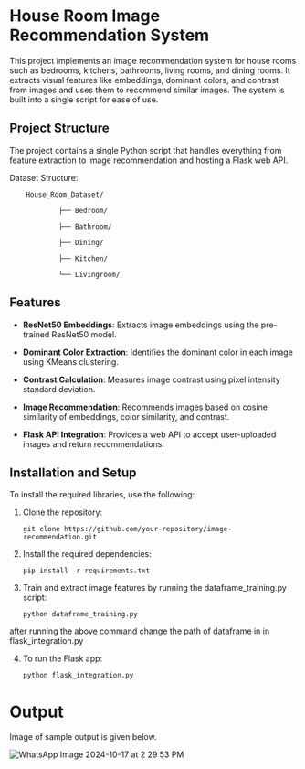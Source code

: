 # House Room Image Recommendation System

This project implements an image recommendation system for house rooms such as bedrooms, kitchens, bathrooms, living rooms, and dining rooms. It extracts visual features like embeddings, dominant colors, and contrast from images and uses them to recommend similar images. The system is built into a single script for ease of use.

## Project Structure

The project contains a single Python script that handles everything from feature extraction to image recommendation and hosting a Flask web API.

Dataset Structure:

        House_Room_Dataset/
        
                ├── Bedroom/
                        
                ├── Bathroom/
                        
                ├── Dining/
                        
                ├── Kitchen/
                        
                └── Livingroom/


## Features

- **ResNet50 Embeddings**: 
  Extracts image embeddings using the pre-trained ResNet50 model.
  
- **Dominant Color Extraction**: 
  Identifies the dominant color in each image using KMeans clustering.
  
- **Contrast Calculation**: 
  Measures image contrast using pixel intensity standard deviation.
  
- **Image Recommendation**: 
  Recommends images based on cosine similarity of embeddings, color similarity, and contrast.

- **Flask API Integration**: 
  Provides a web API to accept user-uploaded images and return recommendations.

## Installation and Setup

To install the required libraries, use the following:

1.  Clone the repository:
   
        git clone https://github.com/your-repository/image-recommendation.git

2.  Install the required dependencies:

        pip install -r requirements.txt

3.  Train and extract image features by running the dataframe_training.py script:
        
        python dataframe_training.py

  after running the above command change the path of dataframe in in flask_integration.py

4.  To run the Flask app:
        
        python flask_integration.py

# Output

Image of sample output is given below.

![WhatsApp Image 2024-10-17 at 2 29 53 PM](https://github.com/user-attachments/assets/795e8918-bde8-4bb7-b48f-db6584700b07)
